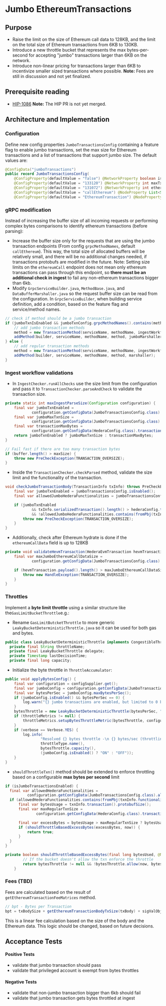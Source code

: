 # Jumbo EthereumTransactions

## Purpose

- Raise the limit on the size of Ethereum call data to 128KB, and the limit on the total size of Ethereum transactions from 6KB to 130KB.
- Introduce a new throttle bucket that represents the max bytes-per-second for accepting "jumbo" transactions larger than 6KB on the network.
- Introduce non-linear pricing for transactions larger than 6KB to incentivize smaller sized transactions where possible.
  **Note:** Fees are still in discussion and not yet finalized.

## Prerequisite reading

* [HIP-1086](https://github.com/hiero-ledger/hiero-improvement-proposals/pull/1086)
  **Note:** The HIP PR is not yet merged.

## Architecture and Implementation

### Configuration

Define new config properties `JumboTransactionsConfig` containing a feature flag to enable jumbo transactions,
set the max size for Ethereum transactions and a list of transactions that support jumbo size.
The default values are:

```java
@ConfigData("jumboTransactions")
public record JumboTransactionsConfig(
    @ConfigProperty(defaultValue = "false") @NetworkProperty boolean isEnabled,
    @ConfigProperty(defaultValue = "133120") @NetworkProperty int maxTxnSize,
    @ConfigProperty(defaultValue = "131072") @NetworkProperty int ethereumMaxCallDataSize,
    @ConfigProperty(defaultValue = "callEthereum") @NodeProperty List<String> grpcMethodNames,
    @ConfigProperty(defaultValue = "EthereumTransaction") @NodeProperty List<HederaFunctionality> allowedHederaFunctionalities) {}
```

### gRPC modification

Instead of increasing the buffer size of all incoming requests or performing complex bytes comparisons to identify ethereum transactions (before parsing):
- Increase the buffer size only for the requests that are using the jumbo transaction endpoints (From config `grpcMethodNames`, default `callEthereum`).
This way, the total size of allocated buffers will be relatively small, and there will be no additional changes needed, if transactions protobufs are modified in the future.
Note: Setting size limits on the `ethereumCall` endpoint does not mean only ethereum transactions can pass through this endpoint, so **there must be an additional check in ingest** to fail any non-ethereum transactions bigger than 6kb.
- Modify `GrpcServiceBuilder.java`, `MethodBase.java`, and `DataBufferMarshaller.java` so the request buffer size can be read from the configuration.
In `GrpcServiceBuilder`, when building service definition, add a condition, based on the feature flag and service/method names.

```java
// check if method should be a jumbo transaction
if (jumboTxnIsEnabled && jumboTxnConfig.grpcMethodNames().contains(methodName)) {
    // add jumbo transaction methods
    method = new TransactionMethod(serviceName, methodName, ingestWorkflow, metrics, jumboTxnMaxSize);
    addMethod(builder, serviceName, methodName, method, jumboMarshaller);
} else {
    // add regular transaction methods
    method = new TransactionMethod(serviceName, methodName, ingestWorkflow, metrics, messageMaxSize);
    addMethod(builder, serviceName, methodName, method, marshaller);
}
```

### Ingest workflow validations

- In `IngestChecker.runAllChecks` use the size limit from the configuration and pass it to `TransactionChecker.parseAndCheck` to validate the transaction size.

```java
private static int maxIngestParseSize(Configuration configuration) {
    final var jumboTxnEnabled =
            configuration.getConfigData(JumboTransactionsConfig.class).isEnabled();
    final var jumboMaxTxnSize =
            configuration.getConfigData(JumboTransactionsConfig.class).maxTxnSize();
    final var transactionMaxBytes =
            configuration.getConfigData(HederaConfig.class).transactionMaxBytes();
    return jumboTxnEnabled ? jumboMaxTxnSize : transactionMaxBytes;
}
```

```java
// Fail fast if there are too many transaction bytes
if (buffer.length() > maxSize) {
    throw new PreCheckException(TRANSACTION_OVERSIZE);
}
```

- Inside the `TransactionChecker.checkParsed` method, validate the size limit and the functionality of the transaction.

```java
void checkJumboTransactionBody(TransactionInfo txInfo) throws PreCheckException {
    final var jumboTxnEnabled = jumboTransactionsConfig.isEnabled();
    final var allowedJumboHederaFunctionalities = jumboTransactionsConfig.allowedHederaFunctionalities();

    if (jumboTxnEnabled
            && txInfo.serializedTransaction().length() > hederaConfig.transactionMaxBytes()
            && !allowedJumboHederaFunctionalities.contains(fromPbj(txInfo.functionality()))) {
        throw new PreCheckException(TRANSACTION_OVERSIZE);
    }
}
```

- Additionally, check after Ethereum hydrate is done if the `ethereumCallData` field is up to 128KB

```java
private void validateHevmTransaction(HederaEvmTransaction hevmTransaction) {
    final var maxJumboEthereumCallDataSize =
            configuration.getConfigData(JumboTransactionsConfig.class).ethereumMaxCallDataSize();

    if (hevmTransaction.payload().length() > maxJumboEthereumCallDataSize) {
        throw new HandleException(TRANSACTION_OVERSIZE);
    }
}
```

### Throttles

Implement a **byte limit throttle** using a similar structure like the`GasLimitBucketThrottle`e.g.:
- Rename `GasLimitButcketThrottle` to more generic `LeakyBucketDeterministicThrottle.java` so it can be used for both gas and bytes.

```java
public class LeakyBucketDeterministicThrottle implements CongestibleThrottle {
  private final String throttleName;
  private final LeakyBucketThrottle delegate;
  private Timestamp lastDecisionTime;
  private final long capacity;
```

- Initialize the byte throttle in `ThrottleAccumulator`:

```java
public void applyBytesConfig() {
    final var configuration = configSupplier.get();
    final var jumboConfig = configuration.getConfigData(JumboTransactionsConfig.class);
    final var bytesPerSec = jumboConfig.maxBytesPerSec();
    if (jumboConfig.isEnabled() && bytesPerSec == 0) {
        log.warn("{} jumbo transactions are enabled, but limited to 0 bytes/sec", throttleType.name());
    }
    bytesThrottle = new LeakyBucketDeterministicThrottle(bytesPerSec, "Bytes");
    if (throttleMetrics != null) {
        throttleMetrics.setupBytesThrottleMetric(bytesThrottle, configuration);
    }
    if (verbose == Verbose.YES) {
        log.info(
                "Resolved {} bytes throttle -\n {} bytes/sec (throttling {})",
                throttleType.name(),
                bytesThrottle.capacity(),
                (jumboConfig.isEnabled() ? "ON" : "OFF"));
    }
}
```

- `shouldThrottleTxn()` method should be extended to enforce throttling based on a configurable **max bytes per second** limit

```java
if (isJumboTransactionsEnabled) {
  final var allowedHederaFunctionalities =
          configuration.getConfigData(JumboTransactionsConfig.class).allowedHederaFunctionalities();
  if (allowedHederaFunctionalities.contains(fromPbj(txnInfo.functionality()))) {
      final var bytesUsage = txnInfo.transaction().protobufSize();
      final var maxRegularTxnSize =
              configuration.getConfigData(HederaConfig.class).transactionMaxBytes();

      final var excessBytes = bytesUsage > maxRegularTxnSize ? bytesUsage - maxRegularTxnSize : 0;
      if (shouldThrottleBasedExcessBytes(excessBytes, now)) {
          return true;
      }
  }
}
```

```java
private boolean shouldThrottleBasedExcessBytes(final long bytesUsed, @NonNull final Instant now) {
        // If the bucket doesn't allow the txn enforce the throttle
        return bytesThrottle != null && !bytesThrottle.allow(now, bytesUsed);
    }
```

### Fees (TBD)

Fees are calculated based on the result of `getEthereumTransactionFeeMatrices` method.

```java
// bpt - Bytes per Transaction
bpt = txBodySize + getEthereumTransactionBodyTxSize(txBody) + sigValObj.getSignatureSize();
```

This is a linear fee calculation based on the size of the body and the Ethereum data.
This logic should be changed, based on future decisions.

## Acceptance Tests

#### Positive Tests

- validate that jumbo transaction should pass
- validate that privileged account is exempt from bytes throttles

#### Negative Tests

- validate that non-jumbo transaction bigger than 6kb should fail
- validate that jumbo transaction gets bytes throttled at ingest
